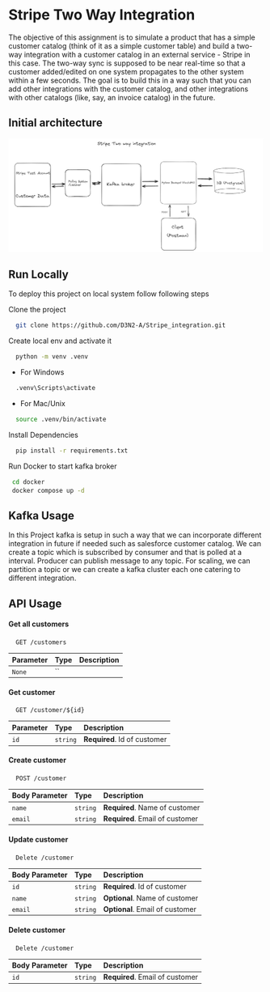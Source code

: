# Stripe Two Way Integration

The objective of this assignment is to simulate a product that has a simple
customer catalog (think of it as a simple customer table) and build a two-way integration with a
customer catalog in an external service - Stripe in this case. The two-way sync is supposed to be near
real-time so that a customer added/edited on one system propagates to the other system within
a few seconds. The goal is to build this in a way such that you can add other integrations with
the customer catalog, and other integrations with other catalogs (like, say, an invoice catalog) in
the future.

## Initial architecture

![v1.0 Architecture](Initial.png)

## Run Locally

To deploy this project on local system follow following steps

Clone the project

```bash
  git clone https://github.com/D3N2-A/Stripe_integration.git
```

Create local env and activate it

```bash
  python -m venv .venv
```

- For Windows

```bash
  .venv\Scripts\activate
```

- For Mac/Unix

```bash
  source .venv/bin/activate
```

Install Dependencies

```bash
  pip install -r requirements.txt
```

Run Docker to start kafka broker

```bash
 cd docker
 docker compose up -d
```

## Kafka Usage

In this Project kafka is setup in such a way that we can incorporate different integration in future if needed such as salesforce customer catalog. We can create a topic which is subscribed by consumer and that is polled at a interval. Producer can publish message to any topic. For scaling, we can partition a topic or we can create a kafka cluster each one catering to different integration.

## API Usage

#### Get all customers

```http
  GET /customers
```

| Parameter | Type | Description |
| :-------- | :--- | :---------- |
| `None`    | ``   |             |

#### Get customer

```http
  GET /customer/${id}
```

| Parameter | Type     | Description                  |
| :-------- | :------- | :--------------------------- |
| `id`      | `string` | **Required**. Id of customer |

#### Create customer

```http
  POST /customer
```

| Body Parameter | Type     | Description                     |
| :------------- | :------- | :------------------------------ |
| `name`         | `string` | **Required**. Name of customer  |
| `email`        | `string` | **Required**. Email of customer |

#### Update customer

```http
  Delete /customer
```

| Body Parameter | Type     | Description                     |
| :------------- | :------- | :------------------------------ |
| `id`           | `string` | **Required**. Id of customer    |
| `name`         | `string` | **Optional**. Name of customer  |
| `email`        | `string` | **Optional**. Email of customer |

#### Delete customer

```http
  Delete /customer
```

| Body Parameter | Type     | Description                     |
| :------------- | :------- | :------------------------------ |
| `id`           | `string` | **Required**. Email of customer |
